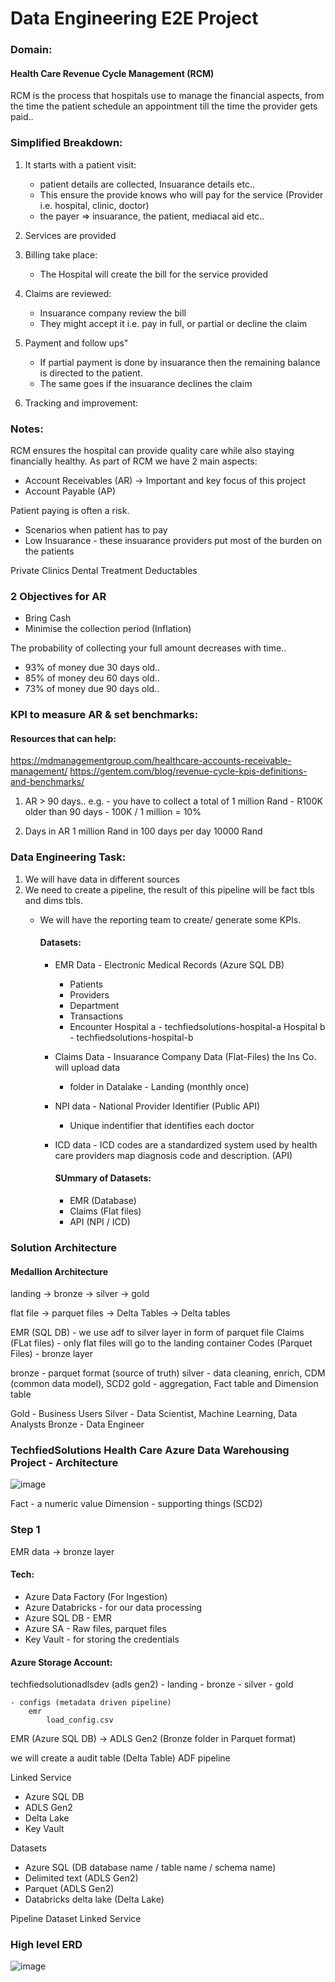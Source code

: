 # Data Engineering E2E Project
### Domain:
  #### Health Care Revenue Cycle Management (RCM)

RCM is the process that hospitals use to manage the financial aspects, from the time the patient schedule an appointment till the time the provider gets paid..

### Simplified Breakdown:
  1. It starts with a patient visit:
     - patient details are collected, Insuarance details etc..
     - This ensure the provide knows who will pay for the service (Provider i.e. hospital, clinic, doctor)
     - the payer => insuarance, the patient, mediacal aid etc..

2. Services are provided
3. Billing take place:
   - The Hospital will create the bill for the service provided
  
4. Claims are reviewed:
   - Insuarance company review the bill
   - They might accept it i.e. pay in full, or partial or decline the claim
  
5. Payment and follow ups"
   - If partial payment is done by insuarance then the remaining balance is directed to the patient.
   - The same goes if the insuarance declines the claim
  
6. Tracking and improvement:


### Notes:
RCM ensures the hospital can provide quality care while also staying financially healthy.
As part of RCM we have 2 main aspects:
- Account Receivables (AR) -> Important and key focus of this project
- Account Payable (AP)

Patient paying is often a risk.
- Scenarios when patient has to pay
- Low Insuarance - these insuarance providers put most of the burden on the patients

Private Clinics
Dental Treatment
Deductables

### 2 Objectives for AR
- Bring Cash
- Minimise the collection period (Inflation)

The probability of collecting your full amount decreases with time..
- 93% of money due 30 days old..
- 85% of money deu 60 days old..
- 73% of money due 90 days old..

### KPI to measure AR & set benchmarks:
#### Resources that can help:
https://mdmanagementgroup.com/healthcare-accounts-receivable-management/
https://gentem.com/blog/revenue-cycle-kpis-definitions-and-benchmarks/

1. AR > 90 days..
   e.g. - you have to collect a total of 1 million Rand
       - R100K older than 90 days
       - 100K / 1 million = 10%

2. Days in AR
   1 million Rand in 100 days
   per day 10000 Rand


### Data Engineering Task:
1. We will have data in different sources
2. We need to create a pipeline, the result of this pipeline will be fact tbls and dims tbls.
   - We will have the reporting team to create/ generate some KPIs.
  
     #### Datasets:
     - EMR Data - Electronic Medical Records (Azure SQL DB)
         - Patients
         - Providers
         - Department
         - Transactions
         - Encounter
     Hospital a - techfiedsolutions-hospital-a
     Hospital b - techfiedsolutions-hospital-b

     - Claims Data - Insuarance Company Data (Flat-Files) the Ins Co. will upload data 
         - folder in Datalake - Landing (monthly once)
           
     - NPI data - National Provider Identifier (Public API)
         - Unique indentifier that identifies each doctor
           
     - ICD data - ICD codes are a standardized system used by health care providers map diagnosis code and description. (API)
    
       #### SUmmary of Datasets:
       - EMR (Database)
       - Claims (Flat files)
       - API (NPI / ICD)
      
  ### Solution Architecture

#### Medallion Architecture

landing 	  ->  bronze 		  	-> 		silver 			  ->   gold

flat file   -> parquet files	->		Delta Tables	-> 	 Delta tables

EMR (SQL DB) - we use adf to silver layer in form of parquet file
Claims (FLat files) - only flat files will go to the landing container
Codes (Parquet Files) - bronze layer

bronze - parquet format (source of truth)
silver - data cleaning, enrich, CDM (common data model), SCD2
gold - aggregation, Fact table and Dimension table

Gold - Business Users
Silver - Data Scientist, Machine Learning, Data Analysts
Bronze - Data Engineer

### TechfiedSolutions Health Care Azure Data Warehousing Project - Architecture

![image](https://github.com/user-attachments/assets/73b1e11e-c679-440b-8640-cf1160a8e0ad)

Fact -  a numeric value
Dimension - supporting things (SCD2)

### Step 1
EMR data -> bronze layer
#### Tech:
  - Azure Data Factory (For Ingestion)
  - Azure Databricks - for our data processing
  - Azure SQL DB - EMR
  - Azure SA - Raw files, parquet files
  - Key Vault - for storing the credentials


#### Azure Storage Account:

techfiedsolutionadlsdev (adls gen2)
	- landing
	- bronze
	- silver
	- gold

	- configs (metadata driven pipeline)
		emr
			load_config.csv


EMR (Azure SQL DB) -> ADLS Gen2 (Bronze folder in Parquet format)

we will create a audit table (Delta Table)
ADF pipeline

Linked Service
 - Azure SQL DB 
 - ADLS Gen2 
 - Delta Lake
 - Key Vault

Datasets
 - Azure SQL (DB database name / table name / schema name)
 - Delimited text (ADLS Gen2)
 - Parquet (ADLS Gen2)
 - Databricks delta lake (Delta Lake)

Pipeline
	Dataset
		Linked Service

















### High level ERD 
![image](https://github.com/user-attachments/assets/286c5652-b3a1-4a92-b27b-c7ddd29bdad4)


